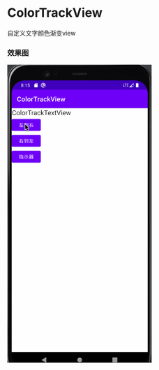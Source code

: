 # ColorTrackView
自定义文字颜色渐变view


### 效果图
![](https://github.com/wuchao226/ColorTrackView/blob/master/images/preview.gif)

